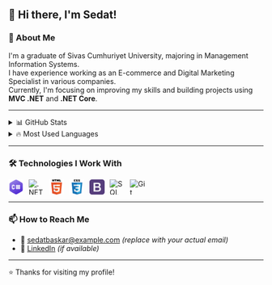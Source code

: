 ## 👋 Hi there, I'm Sedat!

### 🚀 About Me
I'm a graduate of Sivas Cumhuriyet University, majoring in Management Information Systems.  
I have experience working as an E-commerce and Digital Marketing Specialist in various companies.  
Currently, I'm focusing on improving my skills and building projects using **MVC .NET** and **.NET Core**.

---

<details>
  <summary>📊 GitHub Stats</summary>
  <img src="https://github-readme-stats.vercel.app/api?username=sedatbaskar&theme=radical" />
</details>

<details>
  <summary>🔥 Most Used Languages</summary>
  <img src="https://github-readme-stats.vercel.app/api/top-langs/?username=sedatbaskar&layout=compact" />
</details>

---

### 🛠️ Technologies I Work With
<div style="display: flex; gap: 10px;">
  <img src="https://raw.githubusercontent.com/github/explore/main/topics/csharp/csharp.png" width="30" height="30" alt="C#"/>
  <img src="https://cdn-icons-png.flaticon.com/512/3161/3161133.png" width="30" height="30" alt=".NET Core"/>
  <img src="https://raw.githubusercontent.com/github/explore/main/topics/html/html.png" width="30" height="30" alt="HTML"/>
  <img src="https://raw.githubusercontent.com/github/explore/main/topics/css/css.png" width="30" height="30" alt="CSS"/>
  <img src="https://raw.githubusercontent.com/github/explore/main/topics/bootstrap/bootstrap.png" width="30" height="30" alt="Bootstrap"/>
  <img src="https://cdn-icons-png.flaticon.com/512/5968/5968472.png" width="30" height="30" alt="SQL"/>
  <img src="https://cdn-icons-png.flaticon.com/512/2721/2721297.png" width="30" height="30" alt="Git"/>
</div>

---

### 📫 How to Reach Me
- 📧 sedatbaskar@example.com *(replace with your actual email)*
- 💼 [LinkedIn](https://www.linkedin.com/in/sedatbaskar/) *(if available)*

---

⭐️ Thanks for visiting my profile!
